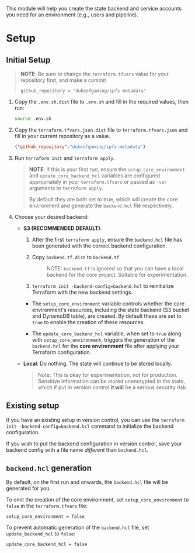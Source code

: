 This module will help you create the state backend and service accounts you need for an environment (e.g., users and pipeline).

# Setup
## Initial Setup

> **NOTE**: Be sure to change  the `terraform.tfvars` value for your repository first, and make a commit
>
> ```hcl
> github_repository = "dukeofgaming/ipfs-metadata"
> ```
>

1. Copy the `.env.sh.dist` file to `.env.sh` and fill in the required values, then run:

    ```sh
    source .env.sh
    ```

2. Copy the `terraform.tfvars.json.dist` file to `terraform.tfvars.json` and fill in your current repository as a value.

    ```json
    {"github_repository":"dukeofgaming/ipfs-metadata"}
    ```

3. Run `terraform init` and `terraform apply`. 
    
    > **NOTE**: If this is your first run, ensure the `setup_core_environment` and `update_core_backend_hcl` variables are configured appropriately in your `terraform.tfvars` or passed as `-var` arguments to `terraform apply`. 
    >
    > By default they are both set to true, which will create the core environment and generate the `backend.hcl` file respectively.

3. Choose your desired backend:

    - **S3 (RECOMMENDED DEFAULT)**: 

        1. After the first `terraform apply`, ensure the `backend.hcl` file has been generated with the correct backend configuration. 
        
        2. Copy `backend.tf.dist` to `backend.tf` 

            > NOTE: `backend.tf` is ignored so that you can have a local backend for the core project. Suitable for experimentation.
        
        3. `terraform init -backend-config=backend.hcl` to reinitialize Terraform with the new backend settings.

        - The `setup_core_environment` variable controls whether the core environment's resources, including the state backend (S3 bucket and DynamoDB table), are created. By default these are set to `true` to enable the creation of these resources.

        - The `update_core_backend_hcl` variable, when set to `true` along with `setup_core_environment`, triggers the generation of the `backend.hcl` for the **core environment** file after applying your Terraform configuration. 

    - **Local**: Do nothing. The state will continue to be stored locally. 
        > Note: This is okay for experimentation, not for production. Sensitive information can be stored unencrypted in the state, which if put in version control **it will** be a serious security risk.

## Existing setup

If you have an existing setup in version control, you can use the `terraform init -backend-config=backend.hcl` command to initialize the backend configuration.

If you wish to put the backend configuration in version control, save your backend config with a file name *different* than `backend.hcl`.

## `backend.hcl` generation

By default, on the first run and onwards, the `backend.hcl` file will be generated for you.

To omit the creation of the core environment, set `setup_core_environment` to `false` in the `terraform.tfvars` file:

```hcl
setup_core_environment = false
```

To prevent automatic generation of the `backend.hcl` file, set `update_backend_hcl` to `false`:

```hcl
update_core_backend_hcl = false
```